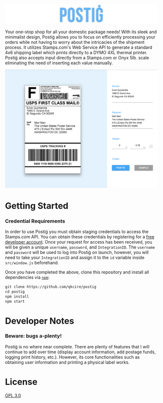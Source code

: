 ![postig logo](./docs/images/title.png?raw=true)

Your one-stop shop for all your domestic package needs! With its sleek and minimalist design, Postiġ allows you to focus on efficiently processing your orders while not having to worry about the intricacies of the shipment process. It utilizes Stamps.com's Web Service API to generate a standard 4x6 shipping label which prints directly to a DYMO 4XL thermal printer. Postiġ also accepts input directly from a Stamps.com or Onyx 5lb. scale eliminating the need of inserting each value manually.

![main screen](./docs/images/main.png?raw=true)

# Getting Started
### Credential Requirements
In order to use Postiġ you must obtain staging credentials to access the Stamps.com API. You can obtain these credentials by registering for a [free developer account](http://developer.stamps.com/developer/). Once your request for access has been received, you will be given a unique `username`, `password`, and `IntegrationID`. The `username` and `password` will be used to log into Postiġ on launch, however, you will need to take your `IntegrationID` and assign it to the `id` variable inside `src/window.js` beforehand.

Once you have completed the above, clone this repository and install all dependencies via [`npm`](https://docs.npmjs.com/):
```
git clone https://github.com/qkcire/postig
cd postig
npm install
npm start
```

# Developer Notes
### Beware: bugs a-plenty!
Postiġ is no where near complete. There are plenty of features that I will continue to add over time (display account information, add postage funds, logging print history, etc.). However, its core functionalities such as obtaining user information and printing a physical label works.

# License
[GPL 3.0](https://github.com/qkcire/postig/blob/master/LICENSE)
